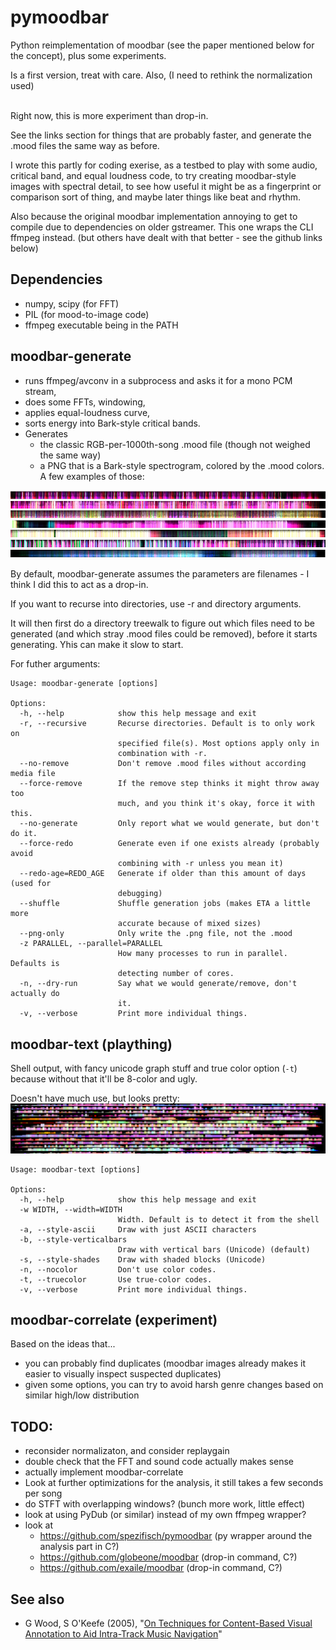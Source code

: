 # pymoodbar

Python reimplementation of moodbar (see the paper mentioned below for the concept), plus some experiments.

Is a first version, treat with care. Also, (I need to rethink the normalization used)
<br/><br/>

Right now, this is more experiment than drop-in. 

See the links section for things that are probably faster, and generate the .mood files the same way as before.

I wrote this partly for coding exerise, as a testbed to play with some audio, critical band, and equal loudness code, to try creating moodbar-style images with spectral detail, to see how useful it might be as a fingerprint or comparison sort of thing, and maybe later things like beat and rhythm.

Also because the original moodbar implementation annoying to get to compile due to dependencies on older gstreamer.  This one wraps the CLI ffmpeg instead.
(but others have dealt with that better - see the github links below)



## Dependencies
* numpy, scipy (for FFT)
* PIL (for mood-to-image code)
* ffmpeg executable being in the PATH


## moodbar-generate
- runs ffmpeg/avconv in a subprocess and asks it for a mono PCM stream,
- does some FFTs, windowing, 
- applies equal-loudness curve, 
- sorts energy into Bark-style critical bands.
- Generates 
  - the classic RGB-per-1000th-song .mood file (though not weighed the same way)
  - a PNG that is a Bark-style spectrogram, colored by the .mood colors. A few examples of those:

![A few examples: lofi, reggae, rock, calm electro, crust, indie band, ethereal/vocal](screenshots/examples.png?raw=true)

By default, moodbar-generate assumes the parameters are filenames - I think I did this to act as a drop-in.


If you want to recurse into directories, use -r and directory arguments. 

It will then first do a directory treewalk to figure out which files need to be generated (and which stray .mood files could be removed),
before it starts generating.  Yhis can make it slow to start.


For futher arguments:

```
Usage: moodbar-generate [options]

Options:
  -h, --help            show this help message and exit
  -r, --recursive       Recurse directories. Default is to only work on
                        specified file(s). Most options apply only in
                        combination with -r.
  --no-remove           Don't remove .mood files without according media file
  --force-remove        If the remove step thinks it might throw away too
                        much, and you think it's okay, force it with this.
  --no-generate         Only report what we would generate, but don't do it.
  --force-redo          Generate even if one exists already (probably avoid
                        combining with -r unless you mean it)
  --redo-age=REDO_AGE   Generate if older than this amount of days (used for
                        debugging)
  --shuffle             Shuffle generation jobs (makes ETA a little more
                        accurate because of mixed sizes)
  --png-only            Only write the .png file, not the .mood
  -z PARALLEL, --parallel=PARALLEL
                        How many processes to run in parallel. Defaults is
                        detecting number of cores.
  -n, --dry-run         Say what we would generate/remove, don't actually do
                        it.
  -v, --verbose         Print more individual things.

```


## moodbar-text (plaything)

Shell output, with fancy unicode graph stuff and true color option (`-t`) because without that it'll be 8-color and ugly. 

Doesn't have much use, but looks pretty:
![text-mode output, unsorted selection of songs](screenshots/textmood_tc.png?raw=true) 

```
Usage: moodbar-text [options]

Options:
  -h, --help            show this help message and exit
  -w WIDTH, --width=WIDTH
                        Width. Default is to detect it from the shell
  -a, --style-ascii     Draw with just ASCII characters
  -b, --style-verticalbars
                        Draw with vertical bars (Unicode) (default)
  -s, --style-shades    Draw with shaded blocks (Unicode)
  -n, --nocolor         Don't use color codes.
  -t, --truecolor       Use true-color codes.
  -v, --verbose         Print more individual things.

```

## moodbar-correlate  (experiment)

Based on the ideas that...
- you can probably find duplicates   (moodbar images already makes it easier to visually inspect suspected duplicates)
- given some options, you can try to avoid harsh genre changes based on similar high/low distribution


## TODO:
- reconsider normalizaton, and consider replaygain
- double check that the FFT and sound code actually makes sense
- actually implement moodbar-correlate
- Look at further optimizations for the analysis, it still takes a few seconds per song
- do STFT with overlapping windows?  (bunch more work, little effect)
- look at using PyDub (or similar) instead of my own ffmpeg wrapper?
- look at
    - https://github.com/spezifisch/pymoodbar (py wrapper around the analysis part in C?)
    - https://github.com/globeone/moodbar  (drop-in command, C?)
    - https://github.com/exaile/moodbar  (drop-in command, C?)


## See also 
- G Wood, S O'Keefe (2005), "[On Techniques for Content-Based Visual Annotation to Aid Intra-Track Music Navigation](https://www.google.com/search?q=On%20Techniques%20for%20Content-Based%20Visual%20Annotation%20to%20Aid%20Intra-Track%20Music%20Navigation%20pdf)"
